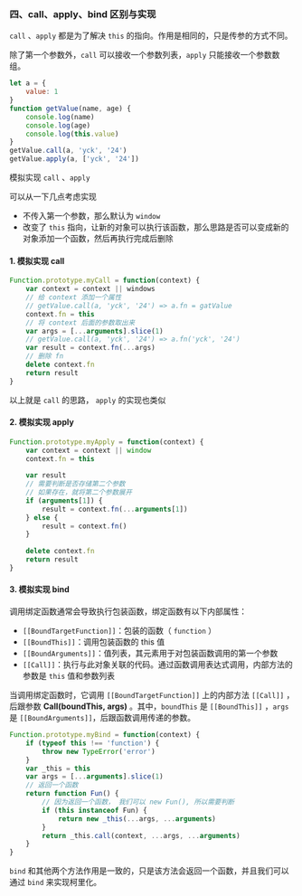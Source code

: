 <!--
 * @Author: RONGWEI PENG
 * @Date: 2023-01-04 14:06:54
 * @LastEditors: Do not edit
 * @LastEditTime: 2023-01-06 14:45:21
 * @FilePath: \js_project\call、apply、bind 区别与实现.md
-->




### 四、call、apply、bind 区别与实现

`call` 、`apply` 都是为了解决 `this` 的指向。作用是相同的，只是传参的方式不同。

除了第一个参数外，`call` 可以接收一个参数列表，`apply` 只能接收一个参数数组。

```js
let a = {
    value: 1
}
function getValue(name, age) {
    console.log(name)
    console.log(age)
    console.log(this.value)
}
getValue.call(a, 'yck', '24')
getValue.apply(a, ['yck', '24'])
```

模拟实现 `call` 、`apply`

可以从一下几点考虑实现

- 不传入第一个参数，那么默认为 `window`
- 改变了 `this` 指向，让新的对象可以执行该函数，那么思路是否可以变成新的对象添加一个函数，然后再执行完成后删除



#### 1. 模拟实现 call

```js
Function.prototype.myCall = function(context) {
    var context = context || windows
    // 给 context 添加一个属性
    // getValue.call(a, 'yck', '24') => a.fn = gatValue
    context.fn = this
    // 将 context 后面的参数取出来
    var args = [...arguments].slice(1)
    // getValue.call(a, 'yck', '24') => a.fn('yck', '24')
    var result = context.fn(...args)
    // 删除 fn
    delete context.fn
    return result
}
```

以上就是 `call` 的思路， `apply` 的实现也类似



#### 2. 模拟实现 apply

```js
Function.prototype.myApply = function(context) {
    var context = context || window
    context.fn = this
    
    var result
    // 需要判断是否存储第二个参数
    // 如果存在，就将第二个参数展开
    if (arguments[1]) {
        result = context.fn(...arguments[1])
    } else {
        result = context.fn()
    }
    
    delete context.fn
    return result
}
```



#### 3. 模拟实现 bind

调用绑定函数通常会导致执行包装函数，绑定函数有以下内部属性：

- `[[BoundTargetFunction]]`：包装的函数（ `function` ）
- `[[BoundThis]]`：调用包装函数的 this 值
- `[[BoundArguments]]`：值列表，其元素用于对包装函数调用的第一个参数
- `[[Call]]`：执行与此对象关联的代码。通过函数调用表达式调用，内部方法的参数是 `this` 值和参数列表

当调用绑定函数时，它调用 `[[BoundTargetFunction]]` 上的内部方法 `[[Call]]` ，后跟参数 **Call(boundThis, args)** 。其中，`boundThis` 是 `[[BoundThis]]` ，`args` 是 `[[BoundArguments]]`，后跟函数调用传递的参数。

```js
Function.prototype.myBind = function(context) {
    if (typeof this !== 'function') {
        throw new TypeError('error')
    }
    var _this = this
    var args = [...arguments].slice(1)
    // 返回一个函数
    return function Fun() {
        // 因为返回一个函数， 我们可以 new Fun(), 所以需要判断
        if (this instanceof Fun) {
            return new _this(...args, ...arguments)
        }
        return _this.call(context, ...args, ...arguments)
    }
}
```

`bind` 和其他两个方法作用是一致的，只是该方法会返回一个函数，并且我们可以通过 `bind` 来实现柯里化。

